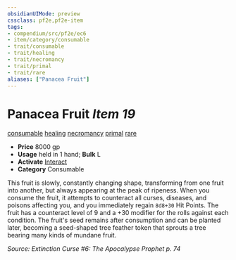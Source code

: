 ```yaml
---
obsidianUIMode: preview
cssclass: pf2e,pf2e-item
tags:
- compendium/src/pf2e/ec6
- item/category/consumable
- trait/consumable
- trait/healing
- trait/necromancy
- trait/primal
- trait/rare
aliases: ["Panacea Fruit"]
---
```

# Panacea Fruit *Item 19*  
[consumable](/rules/traits/consumable.md)  [healing](/rules/traits/healing.md)  [necromancy](/rules/traits/necromancy.md)  [primal](/rules/traits/primal.md)  [rare](/rules/traits/rare.md)  

- **Price** 8000 gp
- **Usage** held in 1 hand; **Bulk** L
- **Activate** [Interact](/rules/actions/interact.md)
- **Category** Consumable

This fruit is slowly, constantly changing shape, transforming from one fruit into another, but always appearing at the peak of ripeness. When you consume the fruit, it attempts to counteract all curses, diseases, and poisons affecting you, and you immediately regain `8d8+30` Hit Points. The fruit has a counteract level of 9 and a +30 modifier for the rolls against each condition. The fruit's seed remains after consumption and can be planted later, becoming a seed-shaped tree feather token that sprouts a tree bearing many kinds of mundane fruit.

*Source: Extinction Curse #6: The Apocalypse Prophet p. 74*